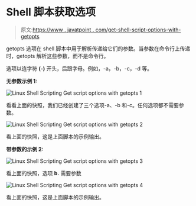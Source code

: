 # Shell 脚本获取选项

> 原文:[https://www . javatpoint . com/get-shell-script-options-with-getopts](https://www.javatpoint.com/get-shell-script-options-with-getopts)

getopts 选项在 shell 脚本中用于解析传递给它们的参数。当参数在命令行上传递时，getopts 解析这些参数，而不是命令行。

选项以连字符 **(-)** 开头，后跟字母。例如，-a，-b，-c，-d 等。

**无参数示例 1:**

![Linux Shell Scripting Get script options with getopts 1](../Images/346c6b2e39d5e351ce6e0b1870f78ea3.png)

看看上面的快照，我们已经创建了三个选项-a、-b 和-c。任何选项都不需要参数。

![Linux Shell Scripting Get script options with getopts 2](../Images/2cfc0bc47d9007d9375fd44881fdcafe.png)

看上面的快照，这是上面脚本的示例输出。

**带参数的示例 2:**

![Linux Shell Scripting Get script options with getopts 3](../Images/17ddaa3feaece39f8c29c92c2a490193.png)

看上面的快照，选项 **b.** 需要参数

![Linux Shell Scripting Get script options with getopts 4](../Images/7aeb14e1ab4ddc594378de41bcf9206c.png)

看上面的快照，这是上面脚本的示例输出。